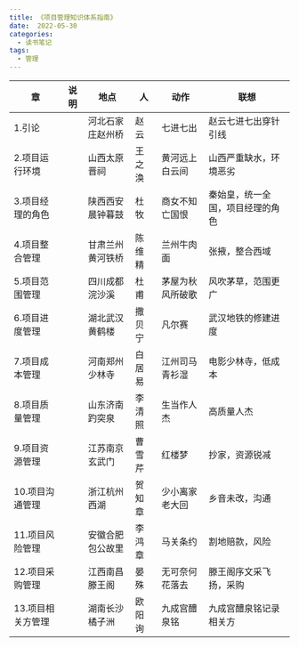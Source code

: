 ```yaml
---
title: 《项目管理知识体系指南》
date:  2022-05-30
categories:
  - 读书笔记
tags:
  - 管理
---
```


| 章                | 说明 | 地点             | 人     | 动作             | 联想                             |
| ----------------- | ---- | ---------------- | ------ | ---------------- | -------------------------------- |
| 1.引论            |      | 河北石家庄赵州桥 | 赵云   | 七进七出         | 赵云七进七出穿针引线             |
| 2.项目运行环境    |      | 山西太原晋祠     | 王之涣 | 黄河远上白云间   | 山西严重缺水，环境恶劣           |
| 3.项目经理的角色  |      | 陕西西安晨钟暮鼓 | 杜牧   | 商女不知亡国恨   | 秦始皇，统一全国，项目经理的角色 |
| 4.项目整合管理    |      | 甘肃兰州黄河铁桥 | 陈维精 | 兰州牛肉面       | 张掖，整合西域                   |
| 5.项目范围管理    |      | 四川成都浣沙溪   | 杜甫   | 茅屋为秋风所破歌 | 风吹茅草，范围更广               |
| 6.项目进度管理    |      | 湖北武汉黄鹤楼   | 撒贝宁 | 凡尔赛           | 武汉地铁的修建进度               |
| 7.项目成本管理    |      | 河南郑州少林寺   | 白居易 | 江州司马青衫湿   | 电影少林寺，低成本               |
| 8.项目质量管理    |      | 山东济南趵突泉   | 李清照 | 生当作人杰       | 高质量人杰                       |
| 9.项目资源管理    |      | 江苏南京玄武门   | 曹雪芹 | 红楼梦           | 抄家，资源锐减                   |
| 10.项目沟通管理   |      | 浙江杭州西湖     | 贺知章 | 少小离家老大回   | 乡音未改，沟通                   |
| 11.项目风险管理   |      | 安徽合肥包公故里 | 李鸿章 | 马关条约         | 割地赔款，风险                   |
| 12.项目采购管理   |      | 江西南昌滕王阁   | 晏殊   | 无可奈何花落去   | 滕王阁序文采飞扬，采购           |
| 13.项目相关方管理 |      | 湖南长沙橘子洲   | 欧阳询 | 九成宫醴泉铭     | 九成宫醴泉铭记录相关方           |



